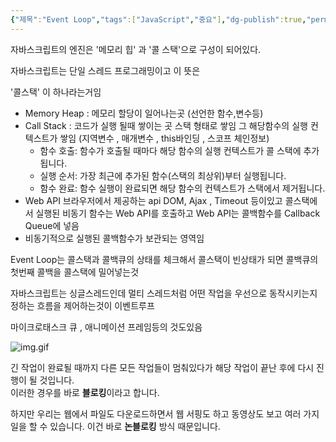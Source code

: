 ```yaml
---
{"제목":"Event Loop","tags":["JavaScript","중요"],"dg-publish":true,"permalink":"/공부/JavaScript/Event Loop/","dgPassFrontmatter":true}
---
```


자바스크립트의 엔진은 '메모리 힙' 과 '콜 스택'으로 구성이 되어있다.

자바스크립트는 단일 스레드 프로그래밍이고 이 뜻은

'콜스택' 이 하나라는거임 

* Memory Heap : 메모리 할당이 일어나는곳 (선언한 함수,변수등)
* Call Stack : 코드가 실행 될때 쌓이는 곳 스택 형태로 쌓임 그 해당함수의 실행 컨텍스트가 쌓임 (지역변수 , 매개변수 , this바인딩 , 스코프 체인정보)
	- 함수 호출: 함수가 호출될 때마다 해당 함수의 실행 컨텍스트가 콜 스택에 추가됩니다.
	- 실행 순서: 가장 최근에 추가된 함수(스택의 최상위)부터 실행됩니다.
	- 함수 완료: 함수 실행이 완료되면 해당 함수의 컨텍스트가 스택에서 제거됩니다.
* Web API 브라우저에서 제공하는 api DOM, Ajax , Timeout 등이있고 콜스택에서 실행된 비동기 함수는 Web API를 호출하고 Web API는 콜백함수를 Callback Queue에 넣음
* 비동기적으로 실행된 콜백함수가 보관되는 영역임

Event Loop는 콜스택과 콜백큐의 상태를 체크해서 콜스택이 빈상태가 되면 콜백큐의 첫번째 콜백을 콜스택에 밀어넣는것

자바스크립트는 싱글스레드인데 멀티 스레드처럼 어떤 작업을 우선으로 동작시키는지 정하는 흐름을 제어하는것이 이벤트루프

마이크로태스크 큐 , 애니메이션 프레임등의 것도있음

![img.gif](/img/user/_%EC%9C%A0%ED%8B%B8%EB%A6%AC%ED%8B%B0/%EA%B0%9C%EB%B0%9C%EC%9E%90%EB%A3%8C%EC%82%AC%EC%A7%84/%EA%B0%9C%EB%B0%9C%EC%9E%90%EB%A3%8C%EC%82%AC%EC%A7%84/img.gif)

긴 작업이 완료될 때까지 다른 모든 작업들이 멈춰있다가 해당 작업이 끝난 후에 다시 진행이 될 것입니다.  
이러한 경우를 바로 **블로킹**이라고 합니다.

하지만 우리는 웹에서 파일도 다운로드하면서 웹 서핑도 하고 동영상도 보고 여러 가지 일을 할 수 있습니다.
이건 바로 **논블로킹** 방식 때문입니다.